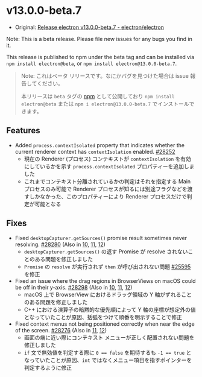 # v13.0.0-beta.7

- Original: [Release electron v13.0.0-beta.7 - electron/electron](https://github.com/electron/electron/releases/tag/v13.0.0-beta.7)

Note: This is a beta release. Please file new issues for any bugs you find in it.

This release is published to npm under the beta tag and can be installed via `npm install electron@beta`, or `npm install electron@13.0.0-beta.7`.

> Note: これはベータ リリースです。なにかバグを見つけた場合は issue 報告してください。
>
> 本リリースは `beta` タグの [npm](https://www.npmjs.com/package/electron) として公開しており `npm install electron@beta` または `npm i electron@13.0.0-beta.7` でインストールできます。

## Features

- Added `process.contextIsolated` property that indicates whether the current renderer context has `contextIsolation` enabled. [#28252](https://github.com/electron/electron/pull/28252)
  - 現在の Renderer (プロセス) コンテキストが `contextIsolation` を有効にしているかを示す `process.contextIsolated` プロパティーを追加しました
  - これまでコンテキスト分離されているかの判定はそれを指定する Main プロセスのみ可能で Renderer プロセスが知るには別途フラグなどを渡すしかなかった、このプロパティーにより Renderer プロセスだけで判定が可能となる

## Fixes

- Fixed `desktopCapturer.getSources()` promise result sometimes never resolving. [#28280](https://github.com/electron/electron/pull/28280) (Also in [10](https://github.com/electron/electron/pull/28279), [11](https://github.com/electron/electron/pull/28282), [12](https://github.com/electron/electron/pull/28281))
  - `desktopCapturer.getSources()` の返す Promise が resolve されないことのある問題を修正しました
  - `Promise` の `resolve` が実行されず `then` が呼び出されない問題 [#25595](https://github.com/electron/electron/issues/25595) を修正
- Fixed an issue where the drag regions in BrowserViews on macOS could be off in their y-axis. [#28298](https://github.com/electron/electron/pull/28298) (Also in [10](https://github.com/electron/electron/pull/28295), [11](https://github.com/electron/electron/pull/28297), [12](https://github.com/electron/electron/pull/28296))
  - macOS 上で BrowserView におけるドラッグ領域の Y 軸がずれることのある問題を修正しました
  - C++ における演算子の暗黙的な優先順によって Y 軸の座標が想定外の値となっていたことが原因、括弧をつけて順番を明示することで修正
- Fixed context menus not being positioned correctly when near the edge of the screen. [#28276](https://github.com/electron/electron/pull/28276) (Also in [11](https://github.com/electron/electron/pull/28278), [12](https://github.com/electron/electron/pull/28277))
  - 画面の端に近い際にコンテキスト メニューが正しく配置されない問題を修正しました
  - `if` 文で無効値を判定する際に `0 == false` を期待するも `-1 == true` となっていたことが原因、`int` ではなくメニュー項目を指すポインターを判定するように修正
